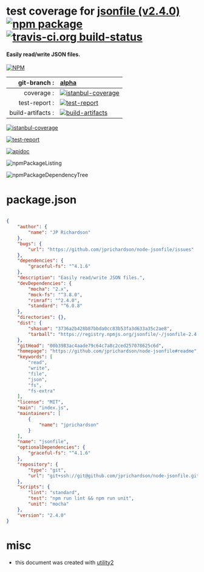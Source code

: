 # test coverage for  [jsonfile (v2.4.0)](https://github.com/jprichardson/node-jsonfile#readme)  [![npm package](https://img.shields.io/npm/v/npmtest-jsonfile.svg?style=flat-square)](https://www.npmjs.org/package/npmtest-jsonfile) [![travis-ci.org build-status](https://api.travis-ci.org/npmtest/node-npmtest-jsonfile.svg)](https://travis-ci.org/npmtest/node-npmtest-jsonfile)
#### Easily read/write JSON files.

[![NPM](https://nodei.co/npm/jsonfile.png?downloads=true&downloadRank=true&stars=true)](https://www.npmjs.com/package/jsonfile)

| git-branch : | [alpha](https://github.com/npmtest/node-npmtest-jsonfile/tree/alpha)|
|--:|:--|
| coverage : | [![istanbul-coverage](https://npmtest.github.io/node-npmtest-jsonfile/build/coverage.badge.svg)](https://npmtest.github.io/node-npmtest-jsonfile/build/coverage.html/index.html)|
| test-report : | [![test-report](https://npmtest.github.io/node-npmtest-jsonfile/build/test-report.badge.svg)](https://npmtest.github.io/node-npmtest-jsonfile/build/test-report.html)|
| build-artifacts : | [![build-artifacts](https://npmtest.github.io/node-npmtest-jsonfile/glyphicons_144_folder_open.png)](https://github.com/npmtest/node-npmtest-jsonfile/tree/gh-pages/build)|

[![istanbul-coverage](https://npmtest.github.io/node-npmtest-jsonfile/build/screenCapture.buildCi.browser.%252Ftmp%252Fbuild%252Fcoverage.lib.html.png)](https://npmtest.github.io/node-npmtest-jsonfile/build/coverage.html/index.html)

[![test-report](https://npmtest.github.io/node-npmtest-jsonfile/build/screenCapture.buildCi.browser.%252Ftmp%252Fbuild%252Ftest-report.html.png)](https://npmtest.github.io/node-npmtest-jsonfile/build/test-report.html)

[![apidoc](https://npmdoc.github.io/node-npmdoc-jsonfile/build/screenCapture.buildCi.browser.%252Ftmp%252Fbuild%252Fapidoc.html.png)](https://npmdoc.github.io/node-npmdoc-jsonfile/build/apidoc.html)

![npmPackageListing](https://npmtest.github.io/node-npmtest-jsonfile/build/screenCapture.npmPackageListing.svg)

![npmPackageDependencyTree](https://npmtest.github.io/node-npmtest-jsonfile/build/screenCapture.npmPackageDependencyTree.svg)



# package.json

```json

{
    "author": {
        "name": "JP Richardson"
    },
    "bugs": {
        "url": "https://github.com/jprichardson/node-jsonfile/issues"
    },
    "dependencies": {
        "graceful-fs": "^4.1.6"
    },
    "description": "Easily read/write JSON files.",
    "devDependencies": {
        "mocha": "2.x",
        "mock-fs": "^3.8.0",
        "rimraf": "^2.4.0",
        "standard": "^6.0.8"
    },
    "directories": {},
    "dist": {
        "shasum": "3736a2b428b87bbda0cc83b53fa3d633a35c2ae8",
        "tarball": "https://registry.npmjs.org/jsonfile/-/jsonfile-2.4.0.tgz"
    },
    "gitHead": "00b3983ac4aade79c64c7a8c2ced257078625c6d",
    "homepage": "https://github.com/jprichardson/node-jsonfile#readme",
    "keywords": [
        "read",
        "write",
        "file",
        "json",
        "fs",
        "fs-extra"
    ],
    "license": "MIT",
    "main": "index.js",
    "maintainers": [
        {
            "name": "jprichardson"
        }
    ],
    "name": "jsonfile",
    "optionalDependencies": {
        "graceful-fs": "^4.1.6"
    },
    "repository": {
        "type": "git",
        "url": "git+ssh://git@github.com/jprichardson/node-jsonfile.git"
    },
    "scripts": {
        "lint": "standard",
        "test": "npm run lint && npm run unit",
        "unit": "mocha"
    },
    "version": "2.4.0"
}
```



# misc
- this document was created with [utility2](https://github.com/kaizhu256/node-utility2)

